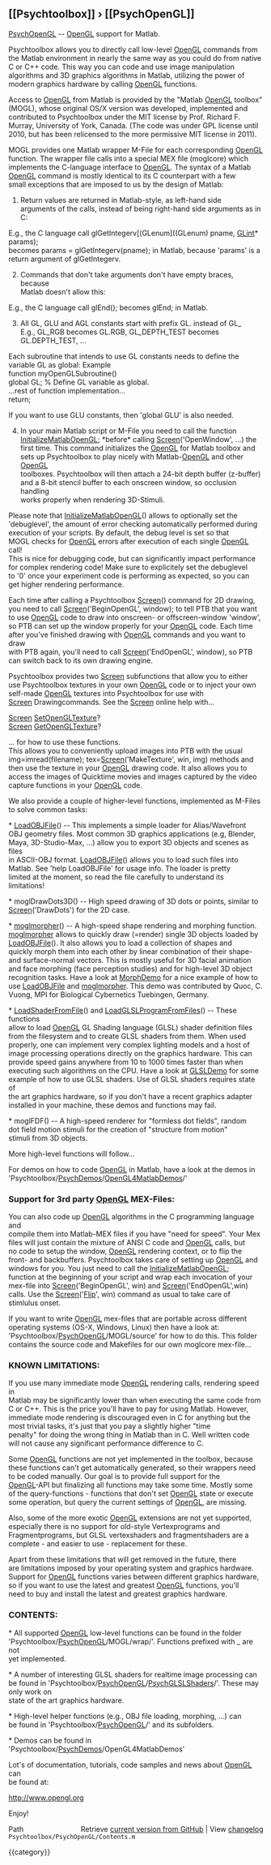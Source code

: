 ## [[Psychtoolbox]] &#8250; [[PsychOpenGL]]

[PsychOpenGL](PsychOpenGL) -- [OpenGL](OpenGL) support for Matlab.  
  
Psychtoolbox allows you to directly call low-level [OpenGL](OpenGL) commands from  
the Matlab environment in nearly the same way as you could do from native  
C or C++ code. This way you can code and use image manipulation  
algorithms and 3D graphics algorithms in Matlab, utilizing the power of  
modern graphics hardware by calling [OpenGL](OpenGL) functions.  
  
Access to [OpenGL](OpenGL) from Matlab is provided by the "Matlab [OpenGL](OpenGL) toolbox"  
(MOGL), whose original OS/X version was developed, implemented and  
contributed to Psychtoolbox under the MIT license by Prof. Richard F.  
Murray, University of York, Canada. (The code was under GPL license until  
2010, but has been relicensed to the more permissive MIT license in 2011).  
  
MOGL provides one Matlab wrapper M-File for each corresponding [OpenGL](OpenGL)  
function. The wrapper file calls into a special MEX file (moglcore) which  
implements the C-language interface to [OpenGL](OpenGL). The syntax of a Matlab  
[OpenGL](OpenGL) command is mostly identical to its C counterpart with a few  
small exceptions that are imposed to us by the design of Matlab:  
  
1. Return values are returned in Matlab-style, as left-hand side  
arguments of the calls, instead of being right-hand side arguments as in  
C:  
  
E.g., the C language call glGetIntegerv[(GLenum]((GLenum) pname, [GLint](GLint)\* params);  
becomes params = glGetIntegerv(pname); in Matlab, because 'params' is a  
return argument of glGetIntegerv.  
  
2. Commands that don't take arguments don't have empty braces, because  
Matlab doesn't allow this:  
  
E.g., the C language call glEnd();  becomes glEnd; in Matlab.  
  
3. All GL, GLU and AGL constants start with prefix GL. instead of GL\_  
E.g., GL\_RGB becomes GL.RGB, GL\_DEPTH\_TEST becomes GL.DEPTH\_TEST, ...  
  
Each subroutine that intends to use GL constants needs to define the  
variable GL as global: Example  
  function myOpenGLSubroutine()  
  global GL; % Define GL variable as global.  
  ...rest of function implementation...  
  return;  
  
If you want to use GLU constants, then 'global GLU' is also needed.  
  
4. In your main Matlab script or M-File you need to call the function  
[InitializeMatlabOpenGL](InitializeMatlabOpenGL);  \*before\* calling [Screen](Screen)('OpenWindow', ...) the  
first time. This command initializes the [OpenGL](OpenGL) for Matlab toolbox and  
sets up Psychtoolbox to play nicely with Matlab-[OpenGL](OpenGL) and other [OpenGL](OpenGL)  
toolboxes. Psychtoolbox will then attach a 24-bit depth buffer (z-buffer)  
and a 8-bit stencil buffer to each onscreen window, so occlusion handling  
works properly when rendering 3D-Stimuli.  
  
Please note that [InitializeMatlabOpenGL](InitializeMatlabOpenGL)() allows to optionally set the  
'debuglevel', the amount of error checking automatically performed during  
execution of your scripts. By default, the debug level is set so that  
MOGL checks for [OpenGL](OpenGL) errors after execution of each single [OpenGL](OpenGL) call!  
This is nice for debugging code, but can significantly impact performance  
for complex rendering code! Make sure to explicitely set the debuglevel  
to '0' once your experiment code is performing as expected, so you can  
get higher rendering performance.  
  
  
Each time after calling a Psychtoolbox [Screen](Screen)() command for 2D drawing,  
you need to call [Screen](Screen)('BeginOpenGL', window); to tell PTB that you want  
to use [OpenGL](OpenGL) code to draw into onscreen- or offscreen-window 'window',  
so PTB can set up the window properly for your [OpenGL](OpenGL) code. Each time  
after you've finished drawing with [OpenGL](OpenGL) commands and you want to draw  
with PTB again, you'll need to call [Screen](Screen)('EndOpenGL', window), so PTB  
can switch back to its own drawing engine.  
  
Psychtoolbox provides two [Screen](Screen) subfunctions that allow you to either  
use Psychtoolbox textures in your own [OpenGL](OpenGL) code or to inject your own  
self-made [OpenGL](OpenGL) textures into Psychtoolbox for use with  
[Screen](Screen) Drawingcommands. See the [Screen](Screen) online help with...  
  
[Screen](Screen) [SetOpenGLTexture](SetOpenGLTexture)?  
[Screen](Screen) [GetOpenGLTexture](GetOpenGLTexture)?  
  
... for how to use these functions.  
This allows you to conveniently upload images into PTB with the usual  
img=imread(filename); tex=[Screen](Screen)('MakeTexture', win, img) methods and  
then use the texture in your [OpenGL](OpenGL) drawing code. It also allows you to  
access the images of Quicktime movies and images captured by the video  
capture functions in your [OpenGL](OpenGL) code.  
  
We also provide a couple of higher-level functions, implemented as M-Files  
to solve common tasks:  
  
\* [LoadOBJFile](LoadOBJFile)()  -- This implements a simple loader for Alias/Wavefront  
OBJ geometry files. Most common 3D graphics applications (e.g, Blender,  
Maya, 3D-Studio-Max, ...) allow you to export 3D objects and scenes as files  
in ASCII-OBJ format. [LoadOBJFile](LoadOBJFile)() allows you to load such files into  
Matlab. See 'help LoadOBJFile' for usage info. The loader is pretty  
limited at the moment, so read the file carefully to understand its  
limitations!  
  
\* moglDrawDots3D() -- High speed drawing of 3D dots or points, similar to  
[Screen](Screen)('DrawDots') for the 2D case.  
  
\* [moglmorpher](moglmorpher)()  -- A high-speed shape rendering and morphing function.  
[moglmorpher](moglmorpher) allows to quickly draw (=render) single 3D objects loaded by  
[LoadOBJFile](LoadOBJFile)(). It also allows you to load a collection of shapes and  
quickly morph them into each other by linear combination of their shape-  
and surface-normal vectors. This is mostly useful for 3D facial animation  
and face morphing (face perception studies) and for high-level 3D object  
recognition tasks. Have a look at [MorphDemo](MorphDemo) for a nice example of how to  
use [LoadOBJFile](LoadOBJFile) and [moglmorpher](moglmorpher). This demo was contributed by Quoc, C.  
Vuong, MPI for Biological Cybernetics Tuebingen, Germany.  
  
\* [LoadShaderFromFile](LoadShaderFromFile)() and [LoadGLSLProgramFromFiles](LoadGLSLProgramFromFiles)() -- These functions  
allow to load [OpenGL](OpenGL) GL Shading language (GLSL) shader definition files  
from the filesystem and to create GLSL shaders from them. When used  
properly, one can implement very complex lighting models and a host of  
image processing operations directly on the graphics hardware. This can  
provide speed gains anywhere from 10 to 1000 times faster than when  
executing such algorithms on the CPU. Have a look at [GLSLDemo](GLSLDemo) for some  
example of how to use GLSL shaders. Use of GLSL shaders requires state of  
the art graphics hardware, so if you don't have a recent graphics adapter  
installed in your machine, these demos and functions may fail.  
  
\* moglFDF() -- A high-speed renderer for "formless dot fields", random  
dot field motion stimuli for the creation of "structure from motion"  
stimuli from 3D objects.  
  
More high-level functions will follow...  
  
For demos on how to code [OpenGL](OpenGL) in Matlab, have a look at the demos in  
'Psychtoolbox/[PsychDemos](PsychDemos)/[OpenGL4MatlabDemos](OpenGL4MatlabDemos)/'  
  
### Support for 3rd party [OpenGL](OpenGL) MEX-Files:  
  
You can also code up [OpenGL](OpenGL) algorithms in the C programming language and  
compile them into Matlab-MEX files if you have "need for speed". Your Mex  
files will just contain the mixture of ANSI C code and [OpenGL](OpenGL) calls, but  
no code to setup the window, [OpenGL](OpenGL) rendering context, or to flip the  
front- and backbuffers. Psychtoolbox takes care of setting up [OpenGL](OpenGL) and  
windows for you. You just need to call the [InitializeMatlabOpenGL](InitializeMatlabOpenGL);  
function at the beginning of your script and wrap each invocation of your  
mex-file into [Screen](Screen)('BeginOpenGL', win) and [Screen](Screen)('EndOpenGL',win)  
calls. Use the [Screen](Screen)('[Flip](Flip)', win) command as usual to take care of  
stimlulus onset.  
  
If you want to write [OpenGL](OpenGL) mex-files that are portable across different  
operating systems (OS-X, Windows, Linux) then have a look at:  
'Psychtoolbox/[PsychOpenGL](PsychOpenGL)/MOGL/source' for how to do this. This folder  
contains the source code and Makefiles for our own moglcore mex-file...  
  
### KNOWN LIMITATIONS:  
  
If you use many immediate mode [OpenGL](OpenGL) rendering calls, rendering speed in  
Matlab may be significantly lower than when executing the same code from  
C or C++. This is the price you'll have to pay for using Matlab. However,  
immediate mode rendering is discouraged even in C for anything but the  
most trivial tasks, it's just that you pay a slightly higher "time  
penalty" for doing the wrong thing in Matlab than in C. Well written code  
will not cause any significant performance difference to C.  
  
Some [OpenGL](OpenGL) functions are not yet implemented in the toolbox, because  
these functions can't get automatically generated, so their wrappers need  
to be coded manually. Our goal is to provide full support for the  
[OpenGL](OpenGL)-API but finalizing all functions may take some time. Mostly some  
of the query-functions - functions that don't set [OpenGL](OpenGL) state or execute  
some operation, but query the current settings of [OpenGL](OpenGL), are missing.  
  
Also, some of the more exotic [OpenGL](OpenGL) extensions are not yet supported,  
especially there is no support for old-style Vertexprograms and  
Fragmentprograms, but GLSL vertexshaders and fragmentshaders are a  
complete - and easier to use - replacement for these.  
  
Apart from these limitations that will get removed in the future, there  
are limitations imposed by your operating system and graphics hardware.  
Support for [OpenGL](OpenGL) functions varies between different graphics hardware,  
so if you want to use the latest and greatest [OpenGL](OpenGL) functions, you'll  
need to buy and install the latest and greatest graphics hardware.  
  
### CONTENTS:  
  
\* All supported [OpenGL](OpenGL) low-level functions can be found in the folder  
'Psychtoolbox/[PsychOpenGL](PsychOpenGL)/MOGL/wrap/'. Functions prefixed with \_ are not  
yet implemented.  
  
\* A number of interesting GLSL shaders for realtime image processing can  
be found in 'Psychtoolbox/[PsychOpenGL](PsychOpenGL)/[PsychGLSLShaders](PsychGLSLShaders)/'. These may only work on  
state of the art graphics hardware.  
  
\* High-level helper functions (e.g., OBJ file loading, morphing, ...) can  
be found in 'Psychtoolbox/[PsychOpenGL](PsychOpenGL)/' and its subfolders.  
  
\* Demos can be found in 'Psychtoolbox/[PsychDemos](PsychDemos)/OpenGL4MatlabDemos'  
  
Lot's of documentation, tutorials, code samples and news about [OpenGL](OpenGL) can  
be found at:  
  
http://www.opengl.org  
  
Enjoy!  




<div class="code_header" style="text-align:right;">
  <span style="float:left;">Path&nbsp;&nbsp;</span> <span class="counter">Retrieve <a href=
  "https://raw.github.com/Psychtoolbox-3/Psychtoolbox-3/beta/Psychtoolbox/PsychOpenGL/Contents.m">current version from GitHub</a> | View <a href=
  "https://github.com/Psychtoolbox-3/Psychtoolbox-3/commits/beta/Psychtoolbox/PsychOpenGL/Contents.m">changelog</a></span>
</div>
<div class="code">
  <code>Psychtoolbox/PsychOpenGL/Contents.m</code>
</div>

{{category}}